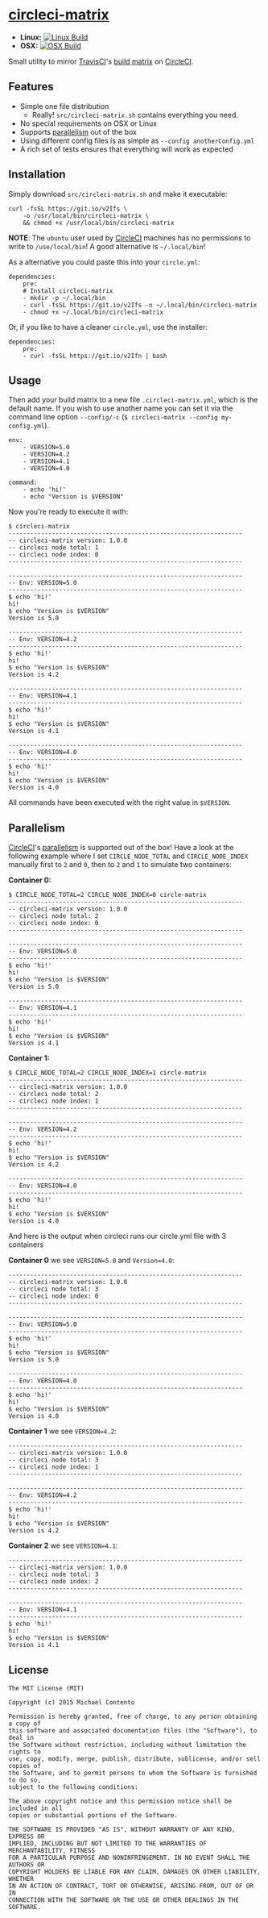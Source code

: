 [circleci-matrix][]
===================

- **Linux:** [![Linux Build](https://travis-ci.org/michaelcontento/circleci-matrix.svg)](https://travis-ci.org/michaelcontento/circleci-matrix)
- **OSX:** [![OSX Build](https://circleci.com/gh/michaelcontento/circleci-matrix/tree/master.svg?style=shield&circle-token=e8011fe1b683964966f04ecf39c170f65bd3f6dc)](https://circleci.com/gh/michaelcontento/circleci-matrix/tree/master)

Small utility to mirror [TravisCI][]'s [build matrix][] on [CircleCI][].

## Features

- Simple one file distribution
  - Really! `src/circleci-matrix.sh` contains everything you need.
- No special requirements on OSX or Linux
- Supports [parallelism][] out of the box
- Using different config files is as simple as `--config anotherConfig.yml`
- A rich set of tests ensures that everything will work as expected

## Installation

Simply download `src/circleci-matrix.sh` and make it executable:

    curl -fsSL https://git.io/v2Ifs \
        -o /usr/local/bin/circleci-matrix \
        && chmod +x /usr/local/bin/circleci-matrix


**NOTE**: The `ubuntu` user used by [CircleCI][] machines has no permissions to
write to `/use/local/bin`! A good alternative is `~/.local/bin`!

As a alternative you could paste this into your `circle.yml`:

    dependencies:
        pre:
        # Install circleci-matrix
        - mkdir -p ~/.local/bin
        - curl -fsSL https://git.io/v2Ifs -o ~/.local/bin/circleci-matrix
        - chmod +x ~/.local/bin/circleci-matrix

Or, if you like to have a cleaner `circle.yml`, use the installer:

    dependencies:
        pre:
        - curl -fsSL https://git.io/v2Ifn | bash

## Usage

Then add your build matrix to a new file `.circleci-matrix.yml`, which is
the default name. If you wish to use another name you can set it via the
command line option `--config/-c` (`$ circleci-matrix --config my-config.yml`).

    env:
        - VERSION=5.0
        - VERSION=4.2
        - VERSION=4.1
        - VERSION=4.0

    command:
        - echo 'hi!'
        - echo "Version is $VERSION"

Now you're ready to execute it with:

    $ circleci-matrix
    -----------------------------------------------------------------
    -- circleci-matrix version: 1.0.0
    -- circleci node total: 1
    -- circleci node index: 0
    -----------------------------------------------------------------

    -----------------------------------------------------------------
    -- Env: VERSION=5.0
    -----------------------------------------------------------------
    $ echo 'hi!'
    hi!
    $ echo "Version is $VERSION"
    Version is 5.0

    -----------------------------------------------------------------
    -- Env: VERSION=4.2
    -----------------------------------------------------------------
    $ echo 'hi!'
    hi!
    $ echo "Version is $VERSION"
    Version is 4.2

    -----------------------------------------------------------------
    -- Env: VERSION=4.1
    -----------------------------------------------------------------
    $ echo 'hi!'
    hi!
    $ echo "Version is $VERSION"
    Version is 4.1

    -----------------------------------------------------------------
    -- Env: VERSION=4.0
    -----------------------------------------------------------------
    $ echo 'hi!'
    hi!
    $ echo "Version is $VERSION"
    Version is 4.0

All commands have been executed with the right value in `$VERSION`.

## Parallelism

[CircleCI][]'s [parallelism][] is supported out of the box! Have a look at the
following example where I set `CIRCLE_NODE_TOTAL` and `CIRCLE_NODE_INDEX`
manually first to `2` and `0`, then to `2` and `1` to simulate two containers:

**Container 0:**

    $ CIRCLE_NODE_TOTAL=2 CIRCLE_NODE_INDEX=0 circle-matrix
    -----------------------------------------------------------------
    -- circleci-matrix version: 1.0.0
    -- circleci node total: 2
    -- circleci node index: 0
    -----------------------------------------------------------------

    -----------------------------------------------------------------
    -- Env: VERSION=5.0
    -----------------------------------------------------------------
    $ echo 'hi!'
    hi!
    $ echo "Version is $VERSION"
    Version is 5.0

    -----------------------------------------------------------------
    -- Env: VERSION=4.1
    -----------------------------------------------------------------
    $ echo 'hi!'
    hi!
    $ echo "Version is $VERSION"
    Version is 4.1

**Container 1:**

    $ CIRCLE_NODE_TOTAL=2 CIRCLE_NODE_INDEX=1 circle-matrix
    -----------------------------------------------------------------
    -- circleci-matrix version: 1.0.0
    -- circleci node total: 2
    -- circleci node index: 1
    -----------------------------------------------------------------

    -----------------------------------------------------------------
    -- Env: VERSION=4.2
    -----------------------------------------------------------------
    $ echo 'hi!'
    hi!
    $ echo "Version is $VERSION"
    Version is 4.2

    -----------------------------------------------------------------
    -- Env: VERSION=4.0
    -----------------------------------------------------------------
    $ echo 'hi!'
    hi!
    $ echo "Version is $VERSION"
    Version is 4.0

And here is the output when circleci runs our circle.yml file with 3 containers

**Container 0** we see `VERSION=5.0` and `Version=4.0`:

    -----------------------------------------------------------------
    -- circleci-matrix version: 1.0.0
    -- circleci node total: 3
    -- circleci node index: 0
    -----------------------------------------------------------------

    -----------------------------------------------------------------
    -- Env: VERSION=5.0
    -----------------------------------------------------------------
    $ echo 'hi!'
    hi!
    $ echo "Version is $VERSION"
    Version is 5.0

    -----------------------------------------------------------------
    -- Env: VERSION=4.0
    -----------------------------------------------------------------
    $ echo 'hi!'
    hi!
    $ echo "Version is $VERSION"
    Version is 4.0

**Container 1** we see `VERSION=4.2`:

    -----------------------------------------------------------------
    -- circleci-matrix version: 1.0.0
    -- circleci node total: 3
    -- circleci node index: 1
    -----------------------------------------------------------------

    -----------------------------------------------------------------
    -- Env: VERSION=4.2
    -----------------------------------------------------------------
    $ echo 'hi!'
    hi!
    $ echo "Version is $VERSION"
    Version is 4.2

**Container 2** we see `VERSION=4.1`:

    -----------------------------------------------------------------
    -- circleci-matrix version: 1.0.0
    -- circleci node total: 3
    -- circleci node index: 2
    -----------------------------------------------------------------

    -----------------------------------------------------------------
    -- Env: VERSION=4.1
    -----------------------------------------------------------------
    $ echo 'hi!'
    hi!
    $ echo "Version is $VERSION"
    Version is 4.1


## License

    The MIT License (MIT)

    Copyright (c) 2015 Michael Contento

    Permission is hereby granted, free of charge, to any person obtaining a copy of
    this software and associated documentation files (the "Software"), to deal in
    the Software without restriction, including without limitation the rights to
    use, copy, modify, merge, publish, distribute, sublicense, and/or sell copies of
    the Software, and to permit persons to whom the Software is furnished to do so,
    subject to the following conditions:

    The above copyright notice and this permission notice shall be included in all
    copies or substantial portions of the Software.

    THE SOFTWARE IS PROVIDED "AS IS", WITHOUT WARRANTY OF ANY KIND, EXPRESS OR
    IMPLIED, INCLUDING BUT NOT LIMITED TO THE WARRANTIES OF MERCHANTABILITY, FITNESS
    FOR A PARTICULAR PURPOSE AND NONINFRINGEMENT. IN NO EVENT SHALL THE AUTHORS OR
    COPYRIGHT HOLDERS BE LIABLE FOR ANY CLAIM, DAMAGES OR OTHER LIABILITY, WHETHER
    IN AN ACTION OF CONTRACT, TORT OR OTHERWISE, ARISING FROM, OUT OF OR IN
    CONNECTION WITH THE SOFTWARE OR THE USE OR OTHER DEALINGS IN THE SOFTWARE.

  [circleci-matrix]: https://github.com/michaelcontento/circleci-matrix
  [CircleCI]: https://circleci.com/
  [TravisCI]: https://travis-ci.org/
  [build matrix]: http://docs.travis-ci.com/user/customizing-the-build/#Build-Matrix
  [parallelism]: https://circleci.com/docs/setting-up-parallelism

